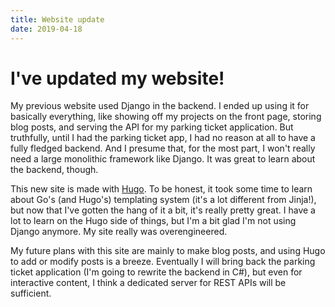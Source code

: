 ```yaml
---
title: Website update
date: 2019-04-18
---
```


# I've updated my website!

My previous website used Django in the backend. I ended up using it for basically everything, like showing off my projects on the front page, storing blog posts, and serving the API for my parking ticket application. But truthfully, until I had the parking ticket app, I had no reason at all to have a fully fledged backend. And I presume that, for the most part, I won't really need a large monolithic framework like Django. It was great to learn about the backend, though.

This new site is made with [Hugo](https://gohugo.io/). To be honest, it took some time to learn about Go's (and Hugo's) templating system (it's a lot different from Jinja!), but now that I've gotten the hang of it a bit, it's really pretty great. I have a lot to learn on the Hugo side of things, but I'm a bit glad I'm not using Django anymore. My site really was overengineered.

My future plans with this site are mainly to make blog posts, and using Hugo to add or modify posts is a breeze. Eventually I will bring back the parking ticket application (I'm going to rewrite the backend in C#), but even for interactive content, I think a dedicated server for REST APIs will be sufficient. 
